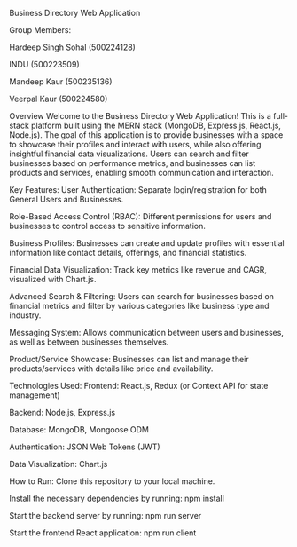 Business Directory Web Application

Group Members:

Hardeep Singh Sohal (500224128)

INDU (500223509)

Mandeep Kaur (500235136)

Veerpal Kaur (500224580)


Overview
Welcome to the Business Directory Web Application!
This is a full-stack platform built using the MERN stack (MongoDB, Express.js, React.js, Node.js).
The goal of this application is to provide businesses with a space to showcase their profiles and interact with users, while also offering insightful financial data visualizations.
Users can search and filter businesses based on performance metrics, and businesses can list products and services, enabling smooth communication and interaction.

Key Features:
User Authentication: Separate login/registration for both General Users and Businesses.

Role-Based Access Control (RBAC): Different permissions for users and businesses to control access to sensitive information.

Business Profiles: Businesses can create and update profiles with essential information like contact details, offerings, and financial statistics.

Financial Data Visualization: Track key metrics like revenue and CAGR, visualized with Chart.js.

Advanced Search & Filtering: Users can search for businesses based on financial metrics and filter by various categories like business type and industry.

Messaging System: Allows communication between users and businesses, as well as between businesses themselves.

Product/Service Showcase: Businesses can list and manage their products/services with details like price and availability.

Technologies Used:
Frontend: React.js, Redux (or Context API for state management)

Backend: Node.js, Express.js

Database: MongoDB, Mongoose ODM

Authentication: JSON Web Tokens (JWT)

Data Visualization: Chart.js

How to Run:
Clone this repository to your local machine.

Install the necessary dependencies by running:
npm install

Start the backend server by running:
npm run server

Start the frontend React application:
npm run client
